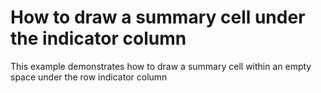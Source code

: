# How to draw a summary cell under the indicator column


<p>This example demonstrates how to draw a summary cell within an empty space under the row indicator column</p>

<br/>


